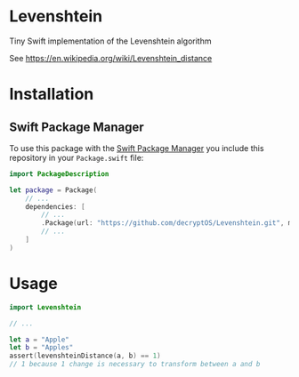 # Levenshtein
Tiny Swift implementation of the Levenshtein algorithm

See https://en.wikipedia.org/wiki/Levenshtein_distance

# Installation

## Swift Package Manager

To use this package with the <a href=https://swift.org/package-manager/>Swift Package Manager</a> you include this repository in your `Package.swift` file:

```swift
import PackageDescription

let package = Package(
    // ...
    dependencies: [
        // ...
        .Package(url: "https://github.com/decryptOS/Levenshtein.git", majorVersion: 0, minor: 1),
        // ...
    ]
)
```

# Usage
```swift
import Levenshtein

// ...

let a = "Apple"
let b = "Apples"
assert(levenshteinDistance(a, b) == 1)
// 1 because 1 change is necessary to transform between a and b
```
